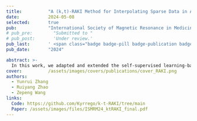 ```yaml
---
title:          "A (k,t)-RAKI Method for Interpolating Sparse Data in Accelerated MRSI Acquisitions"
date:           2024-05-08
selected:       true
pub:            "International Society of Magnetic Resonance in Medicine (ISMRM)"
# pub_pre:        "Submitted to "
# pub_post:       'Under review.'
pub_last:       ' <span class="badge badge-pill badge-publication badge-success">Power Pitch</span>'
pub_date:       "2024"

abstract: >-
  In this work, we adapted and extended the self-supervised learning-based RAKI method by incorporating the FID dimension into a 3D, complex-valued convolutional network, for MRSI reconstruction. We improved the design by training a single network to handle multi-coil data simultaneously instead of the coil-by-coil interpolation in the original RAKI method. We demonstrate reduced aliasing by the proposed method and consequently improved spatiospectral processing results, using in vivo 1H-MRSI data.
cover:          /assets/images/covers/publications/cover_RAKI.png
authors:
  - Yunrui Zhang
  - Ruiyang Zhao
  - Zepeng Wang
links:
  Code: https://github.com/Kyrrego/k-t-RAKI/tree/main
  Paper: /assets/images/files/ISMRM24_ktRAKI_final.pdf
---
```


